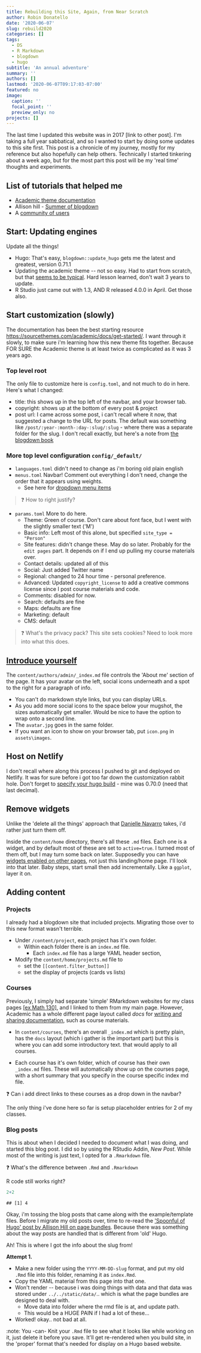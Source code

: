 ```yaml
---
title: Rebuilding this Site, Again, from Near Scratch
author: Robin Donatello
date: '2020-06-07'
slug: rebuild2020
categories: []
tags:
  - DS
  - R Markdown
  - blogdown
  - hugo
subtitle: 'An annual adventure'
summary: ''
authors: []
lastmod: '2020-06-07T09:17:03-07:00'
featured: no
image:
  caption: ''
  focal_point: ''
  preview_only: no
projects: []
---
```


The last time I updated this website was in 2017 [link to other post]. I'm taking a full year sabbatical, and so I wanted to start by doing some updates to this site first. This post is a chronicle of my journey, mostly for my reference but also hopefully can help others. Technically I started tinkering about a week ago, but for the most part this post will be my 'real time' thoughts and experiments. 

## List of tutorials that helped me
* [Academic theme documentation](https://sourcethemes.com/academic/docs/get-started/)
* Allison hill - [Summer of blogdown](https://summer-of-blogdown.netlify.app/)
* A [community of users](https://spectrum.chat/academic/help?tab=posts)

## Start: Updating engines
Update all the things!

* Hugo: That's easy, `blogdown::update_hugo` gets me the latest and greatest, version 0.71.1
* Updating the academic theme -- not so easy. Had to start from scratch, but that [seems to be typical](https://community.rstudio.com/t/updating-academic-theme-woes/68224). Hard lesson learned, don't wait 3 years to update. 
* R Studio just came out with 1.3, AND R released 4.0.0 in April. Get those also. 


## Start customization (slowly)
The documentation has been the best starting resource https://sourcethemes.com/academic/docs/get-started/. I want through it slowly, to make sure i'm learning how this new theme fits together. Because FOR SURE the Academic theme is at least twice as complicated as it was 3 years ago. 

### Top level root
The only file to customize here is `config.toml`, and not much to do in here. Here's what I changed: 

* title: this shows up in the top left of the navbar, and your browser tab. 
* copyright: shows up at the bottom of every post & project
* post url: I came across some post, i can't recall where it now, that suggested a change to the URL for posts. The default was something like `/post/:year-:month-:day-:slug/:slug` - where there was a separate folder for the slug. I don't recall exactly, but here's a note from [the blogdown book](https://bookdown.org/yihui/blogdown/configuration.html)


### More top level configuration `config/_default/`
* `languages.toml` didn't need to change as i'm boring old plain english
* `menus.toml` Navbar! Comment out everything I don't need, change the order that it appears using weights. 
    - See here for [dropdown menu items](https://sourcethemes.com/academic/docs/get-started/#menu)
    
> :question: How to right justify? 

* `params.toml` More to do here. 
    - Theme: Green of course. Don't care about font face, but I went with the slightly smaller text ('M')
    - Basic info: Left most of this alone, but specified `site_type = "Person"` 
    - Site features: didn't change these. May do so later. Probably for the `edit pages` part. It depends on if I end up pulling my course materials over. 
    - Contact details: updated all of this
    - Social: Just added Twitter name
    - Regional: changed to 24 hour time - personal preference. 
    - Advanced: Updated `copyright_license` to add a creative commons license since I post course materials and code. 
    - Comments: disabled for now. 
    - Search: defaults are fine
    - Maps: defaults are fine
    - Marketing: default
    - CMS: default

> :question: What's the privacy pack? This site sets cookies? Need to look more into what this does. 

## [Introduce yourself](https://sourcethemes.com/academic/docs/get-started/#introduce-yourself)
The `content/authors/admin/_index.md` file controls the 'About me' section of the page. It has your avatar on the left, social icons underneath and a spot to the right for a paragraph of info. 

* You can't do markdown style links, but you can display URLs. 
* As you add more social icons to the space below your mugshot, the sizes automatically get smaller. Would be nice to have the option to wrap onto a second line. 
* The `avatar.jpg` goes in the same folder. 
* If you want an icon to show on your browser tab, put `icon.png` in `assets\images`.


## Host on Netlify
I don't recall where along this process I pushed to git and deployed on Netlify. It was for sure before i got too far down the customization rabbit hole. Don't forget to [specify your hugo build](https://bookdown.org/yihui/blogdown/netlify.html) - mine was 0.70.0 (need that last decimal).

## Remove widgets 

Unlike the 'delete all the things' approach that [Danielle Navarro](https://djnavarro.net/post/starting-blogdown/) takes, i'd rather just turn them off. 

Inside the `content/home` directory, there's all these `.md` files. Each one is a widget, and by default most of these are set to `active=true`. I turned most of them off, but I may turn some back on later. Supposedly you can have [widgets enabled on other pages](https://sourcethemes.com/academic/docs/managing-content/#create-a-widget-page), not just this landing/home page. I'll look into that later. Baby steps, start small then add incrementally. Like a `ggplot`, layer it on. 

## Adding content

### Projects
I already had a blogdown site that included projects. Migrating those over to this new format wasn't terrible. 

* Under `/content/project`, each project has it's own folder. 
    - Within each folder there is an `index.md` file. 
        - Each `index.md` file has a large YAML header section, 
* Modify the `content/home/projects.md` file to 
    - set the `[[content.filter_button]]`
    - set the display of projects (cards vs lists)

### Courses
Previously, I simply had separate 'simple' RMarkdown websites for my class pages [[ex Math 130]](https://norcalbiostat.github.io/MATH130/), and I linked to them from my main page. However, Academic has a whole different page layout called _docs_ for [writing and sharing documentation](https://sourcethemes.com/academic/docs/managing-content/#create-a-course-or-documentation), such as course materials. 

* In `content/courses`, there's an overall `_index.md` which is pretty plain, has the `docs` layout (which i gather is the important part) but this is where you can add some introductory text. that would apply to all courses. 

* Each course has it's own folder, which of course has their own `_index.md` files. These will automatically show up on the courses page, with a short summary that you specify in the course specific index md file. 

:question: Can i add direct links to these courses as a drop down in the navbar? 

The only thing i've done here so far is setup placeholder entries for 2 of my classes. 

### Blog posts 
This is about when I decided I needed to document what I was doing, and started this blog post. I did so by using the RStudio Addin, _New Post_. While most of the writing is just text, I opted for a `.Rmarkdown` file.

:question: What's the difference between `.Rmd` and `.Rmarkdown`

R code still works right? 

```r
2+2
```

```
## [1] 4
```

Okay, i'm tossing the blog posts that came along with the example/template files. Before I migrate my old posts over, time to re-read the ['Spoonful of Hugo' post by Allison Hill on page bundles](https://alison.rbind.io/post/2019-02-21-hugo-page-bundles/). Because there was something about the way posts are handled that is different from 'old' Hugo. 

Ah! This is where I got the info about the slug from!

**Attempt 1.**
* Make a new folder using the `YYYY-MM-DD-slug` format, and put my old `.Rmd` file into this folder, renaming it as `index.Rmd`. 
* Copy the YAML material from this page into that one. 
* Won't render -- because i was doing things with data and that data was stored under `../../static/data/`.. which is what the page bundles are designed to deal with. 
    - Move data into folder where the rmd file is at, and update path. 
    - This would be a HUGE PAIN if I had a lot of these... 
* Worked! okay.. not bad at all. 

:note: You -can- Knit your `.Rmd` file to see what it looks like while working on it, just delete it before you save. It'll get re-rendered when you build site, in the 'proper' format that's needed for display on a Hugo based website. 







